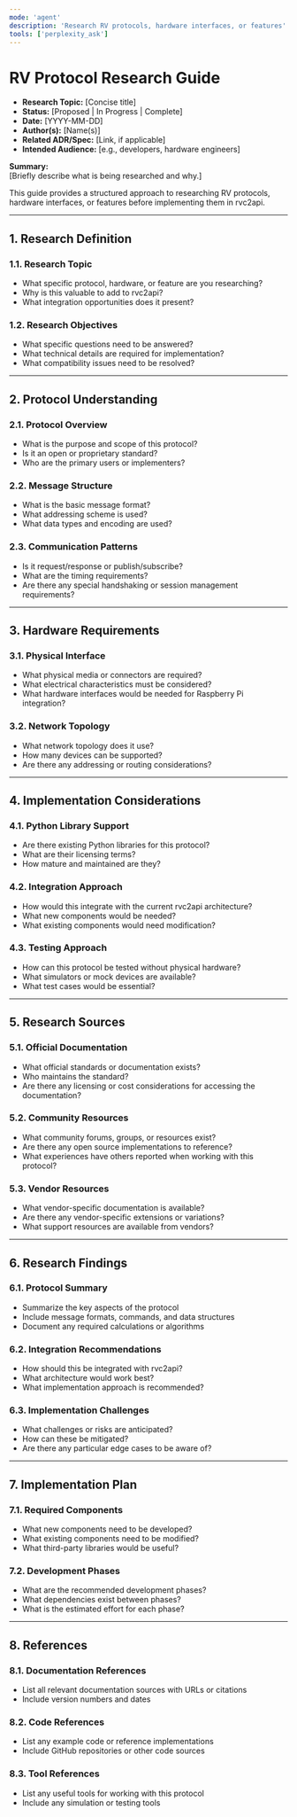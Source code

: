 ```yaml
---
mode: 'agent'
description: 'Research RV protocols, hardware interfaces, or features'
tools: ['perplexity_ask']
---
```


# RV Protocol Research Guide

- **Research Topic:** [Concise title]
- **Status:** [Proposed | In Progress | Complete]
- **Date:** [YYYY-MM-DD]
- **Author(s):** [Name(s)]
- **Related ADR/Spec:** [Link, if applicable]
- **Intended Audience:** [e.g., developers, hardware engineers]

**Summary:**  
[Briefly describe what is being researched and why.]

This guide provides a structured approach to researching RV protocols, hardware interfaces, or features before implementing them in rvc2api.

---

## 1. Research Definition

### 1.1. Research Topic
- What specific protocol, hardware, or feature are you researching?
- Why is this valuable to add to rvc2api?
- What integration opportunities does it present?

### 1.2. Research Objectives
- What specific questions need to be answered?
- What technical details are required for implementation?
- What compatibility issues need to be resolved?

---

## 2. Protocol Understanding

### 2.1. Protocol Overview
- What is the purpose and scope of this protocol?
- Is it an open or proprietary standard?
- Who are the primary users or implementers?

### 2.2. Message Structure
- What is the basic message format?
- What addressing scheme is used?
- What data types and encoding are used?

### 2.3. Communication Patterns
- Is it request/response or publish/subscribe?
- What are the timing requirements?
- Are there any special handshaking or session management requirements?

---

## 3. Hardware Requirements

### 3.1. Physical Interface
- What physical media or connectors are required?
- What electrical characteristics must be considered?
- What hardware interfaces would be needed for Raspberry Pi integration?

### 3.2. Network Topology
- What network topology does it use?
- How many devices can be supported?
- Are there any addressing or routing considerations?

---

## 4. Implementation Considerations

### 4.1. Python Library Support
- Are there existing Python libraries for this protocol?
- What are their licensing terms?
- How mature and maintained are they?

### 4.2. Integration Approach
- How would this integrate with the current rvc2api architecture?
- What new components would be needed?
- What existing components would need modification?

### 4.3. Testing Approach
- How can this protocol be tested without physical hardware?
- What simulators or mock devices are available?
- What test cases would be essential?

---

## 5. Research Sources

### 5.1. Official Documentation
- What official standards or documentation exists?
- Who maintains the standard?
- Are there any licensing or cost considerations for accessing the documentation?

### 5.2. Community Resources
- What community forums, groups, or resources exist?
- Are there any open source implementations to reference?
- What experiences have others reported when working with this protocol?

### 5.3. Vendor Resources
- What vendor-specific documentation is available?
- Are there any vendor-specific extensions or variations?
- What support resources are available from vendors?

---

## 6. Research Findings

### 6.1. Protocol Summary
- Summarize the key aspects of the protocol
- Include message formats, commands, and data structures
- Document any required calculations or algorithms

### 6.2. Integration Recommendations
- How should this be integrated with rvc2api?
- What architecture would work best?
- What implementation approach is recommended?

### 6.3. Implementation Challenges
- What challenges or risks are anticipated?
- How can these be mitigated?
- Are there any particular edge cases to be aware of?

---

## 7. Implementation Plan

### 7.1. Required Components
- What new components need to be developed?
- What existing components need to be modified?
- What third-party libraries would be useful?

### 7.2. Development Phases
- What are the recommended development phases?
- What dependencies exist between phases?
- What is the estimated effort for each phase?

---

## 8. References

### 8.1. Documentation References
- List all relevant documentation sources with URLs or citations
- Include version numbers and dates

### 8.2. Code References
- List any example code or reference implementations
- Include GitHub repositories or other code sources

### 8.3. Tool References
- List any useful tools for working with this protocol
- Include any simulation or testing tools
